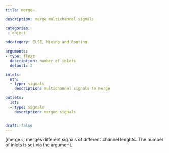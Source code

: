 ```yaml
---
title: merge~

description: merge multichannel signals

categories:
 - object
 
pdcategory: ELSE, Mixing and Routing

arguments:
- type: float
  description: number of inlets
  default: 2

inlets:
  nth:
  - type: signals
    description: multichannel signals to merge

outlets:
  1st:
  - type: signals
    description: merged signals


draft: false
---
```


[merge~] merges different signals of different channel lenghts. The number of inlets is set via the argument.
